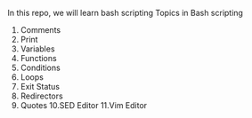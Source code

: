 In this repo, we will learn bash scripting
Topics in Bash scripting
1. Comments
2. Print
3. Variables
4. Functions
5. Conditions
6. Loops
7. Exit Status
8. Redirectors
9. Quotes
10.SED Editor
11.Vim Editor
